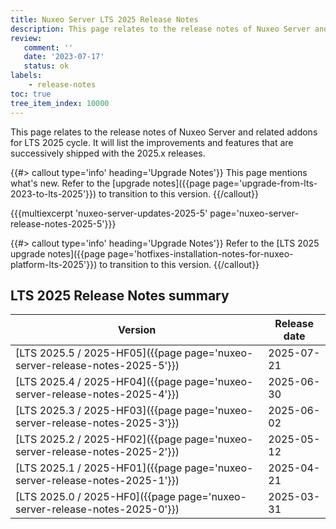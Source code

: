 ```yaml
---
title: Nuxeo Server LTS 2025 Release Notes
description: This page relates to the release notes of Nuxeo Server and related addons for the 2023 cycle.
review:
   comment: ''
   date: '2023-07-17'
   status: ok
labels:
    - release-notes
toc: true
tree_item_index: 10000
---
```


This page relates to the release notes of Nuxeo Server and related addons for LTS 2025 cycle. It will list the improvements and features that are successively shipped with the 2025.x releases.


{{#> callout type='info' heading='Upgrade Notes'}}
This page mentions what's new. Refer to the [upgrade notes]({{page page='upgrade-from-lts-2023-to-lts-2025'}}) to transition to this version.
{{/callout}}

{{{multiexcerpt 'nuxeo-server-updates-2025-5' page='nuxeo-server-release-notes-2025-5'}}}

{{#> callout type='info' heading='Upgrade Notes'}}
Refer to the [LTS 2025 upgrade notes]({{page page='hotfixes-installation-notes-for-nuxeo-platform-lts-2025'}}) to transition to this version.
{{/callout}}

## LTS 2025 Release Notes summary

| Version                                                                       | Release date                 |
| ----------------------------------------------------------------------------- | ---------------------------- |
| [LTS 2025.5 / 2025-HF05]({{page page='nuxeo-server-release-notes-2025-5'}}) | 2025-07-21 |
| [LTS 2025.4 / 2025-HF04]({{page page='nuxeo-server-release-notes-2025-4'}}) | 2025-06-30 |
| [LTS 2025.3 / 2025-HF03]({{page page='nuxeo-server-release-notes-2025-3'}}) | 2025-06-02 |
| [LTS 2025.2 / 2025-HF02]({{page page='nuxeo-server-release-notes-2025-2'}}) | 2025-05-12 |
| [LTS 2025.1 / 2025-HF01]({{page page='nuxeo-server-release-notes-2025-1'}}) | 2025-04-21 |
| [LTS 2025.0 / 2025-HF0]({{page page='nuxeo-server-release-notes-2025-0'}}) | 2025-03-31 |




























